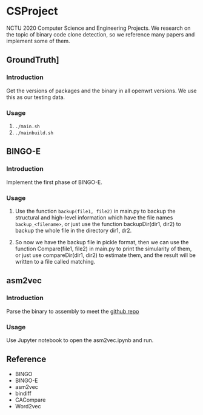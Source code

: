 # CSProject
NCTU 2020 Computer Science and Engineering Projects. We research on the topic of binary code clone detection, so we reference many papers and implement some of them.


## GroundTruth]
### Introduction
Get the versions of packages and the binary in all openwrt versions. We use this as our testing data.

### Usage
1. `./main.sh`
2. `./mainbuild.sh`

## BINGO-E
### Introduction
Implement the first phase of BINGO-E.

### Usage
1. Use the function `backup(file1, file2)` in main.py to backup the structural and high-level information which have the file names `backup_<filename>`, or just use the function backupDir(dir1, dir2) to backup the whole file in the directory dir1, dr2.

2. So now we have the backup file in pickle format, then we can use the function Compare(file1, file2) in main.py to print the simularity of them, or just use compareDir(dir1, dir2) to estimate them, and the result will be written to a file called matching.

## asm2vec
### Introduction
Parse the binary to assembly to meet the [github repo](https://github.com/Lancern/asm2vec)

### Usage
Use Jupyter notebook to open the asm2vec.ipynb and run.

## Reference
* BINGO
* BINGO-E
* asm2vec
* bindiff
* CACompare
* Word2vec
